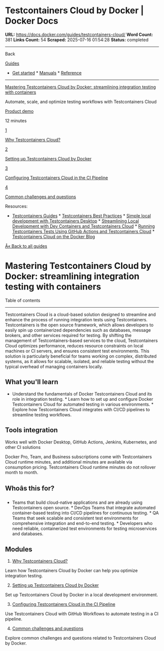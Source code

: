 # Testcontainers Cloud by Docker | Docker Docs

**URL:** https://docs.docker.com/guides/testcontainers-cloud/
**Word Count:** 381
**Links Count:** 54
**Scraped:** 2025-07-16 01:54:28
**Status:** completed

---

Back

[Guides](https://docs.docker.com/guides/)

  * [Get started](https://docs.docker.com/get-started/)   * [Manuals](https://docs.docker.com/manuals/)   * [Reference](https://docs.docker.com/reference/)

* * *

[Mastering Testcontainers Cloud by Docker: streamlining integration testing with containers](https://docs.docker.com/guides/testcontainers-cloud/)

Automate, scale, and optimize testing workflows with Testcontainers Cloud

[ Product demo](https://docs.docker.com/tags/product-demo/)

12 minutes

[1](https://docs.docker.com/guides/testcontainers-cloud/why/)

[Why Testcontainers Cloud?](https://docs.docker.com/guides/testcontainers-cloud/why/)

[2](https://docs.docker.com/guides/testcontainers-cloud/demo-local/)

[Setting up Testcontainers Cloud by Docker](https://docs.docker.com/guides/testcontainers-cloud/demo-local/)

[3](https://docs.docker.com/guides/testcontainers-cloud/demo-ci/)

[Configuring Testcontainers Cloud in the CI Pipeline](https://docs.docker.com/guides/testcontainers-cloud/demo-ci/)

[4](https://docs.docker.com/guides/testcontainers-cloud/common-questions/)

[Common challenges and questions](https://docs.docker.com/guides/testcontainers-cloud/common-questions/)

Resources:

  * [Testcontainers Guides](https://testcontainers.com/guides)   * [Testcontainers Best Practices](https://www.docker.com/blog/testcontainers-best-practices/)   * [Simple local development with Testcontainers Desktop](https://testcontainers.com/guides/simple-local-development-with-testcontainers-desktop/)   * [Streamlining Local Development with Dev Containers and Testcontainers Cloud](https://www.docker.com/blog/streamlining-local-development-with-dev-containers-and-testcontainers-cloud/)   * [Running Testcontainers Tests Using GitHub Actions and Testcontainers Cloud](https://www.docker.com/blog/running-testcontainers-tests-using-github-actions/)   * [Testcontainers Cloud on the Docker Blog](https://www.docker.com/search/?_sf_s=testcontainers%20cloud)

[Â« Back to all guides](https://docs.docker.com/guides/)

# Mastering Testcontainers Cloud by Docker: streamlining integration testing with containers

Table of contents

* * *

Testcontainers Cloud is a cloud-based solution designed to streamline and enhance the process of running integration tests using Testcontainers. Testcontainers is the open source framework, which allows developers to easily spin up containerized dependencies such as databases, message brokers, and other services required for testing. By shifting the management of Testcontainers-based services to the cloud, Testcontainers Cloud optimizes performance, reduces resource constraints on local machines or CI servers, and ensures consistent test environments. This solution is particularly beneficial for teams working on complex, distributed systems, as it allows for scalable, isolated, and reliable testing without the typical overhead of managing containers locally.

## What you'll learn

  * Understand the fundamentals of Docker Testcontainers Cloud and its role in integration testing.   * Learn how to set up and configure Docker Testcontainers Cloud for automated testing in various environments.   * Explore how Testcontainers Cloud integrates with CI/CD pipelines to streamline testing workflows.

## Tools integration

Works well with Docker Desktop, GitHub Actions, Jenkins, Kubernetes, and other CI solutions

Docker Pro, Team, and Business subscriptions come with Testcontainers Cloud runtime minutes, and additional minutes are available via consumption pricing. Testcontainers Cloud runtime minutes do not rollover month to month.

## Whoâs this for?

  * Teams that build cloud-native applications and are already using Testcontainers open source.   * DevOps Teams that integrate automated container-based testing into CI/CD pipelines for continuous testing.   * QA Teams that seek scalable and consistent test environments for comprehensive integration and end-to-end testing.   * Developers who need reliable, containerized test environments for testing microservices and databases.

## Modules

  1. [Why Testcontainers Cloud?](https://docs.docker.com/guides/testcontainers-cloud/why/)

Learn how Testcontainers Cloud by Docker can help you optimize integration testing.

  2. [Setting up Testcontainers Cloud by Docker](https://docs.docker.com/guides/testcontainers-cloud/demo-local/)

Set up Testcontainers Cloud by Docker in a local development environment.

  3. [Configuring Testcontainers Cloud in the CI Pipeline](https://docs.docker.com/guides/testcontainers-cloud/demo-ci/)

Use Testcontainers Cloud with GitHub Workflows to automate testing in a CI pipeline.

  4. [Common challenges and questions](https://docs.docker.com/guides/testcontainers-cloud/common-questions/)

Explore common challenges and questions related to Testcontainers Cloud by Docker.
